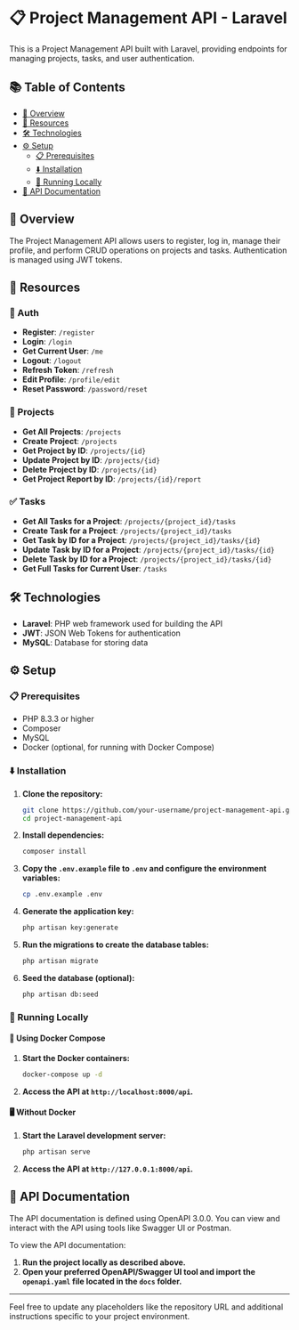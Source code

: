 # 📋 Project Management API - Laravel

This is a Project Management API built with Laravel, providing endpoints for managing projects, tasks, and user authentication.

## 📚 Table of Contents
- [📖 Overview](#-overview)
- [🔗 Resources](#-resources)
- [🛠 Technologies](#-technologies)
- [⚙️ Setup](#-setup)
  - [📋 Prerequisites](#-prerequisites)
  - [⬇️ Installation](#-installation)
  - [🚀 Running Locally](#-running-locally)
- [📑 API Documentation](#-api-documentation)

## 📖 Overview 

The Project Management API allows users to register, log in, manage their profile, and perform CRUD operations on projects and tasks. Authentication is managed using JWT tokens.

## 🔗 Resources

### 🔐 Auth
- **Register**: `/register`
- **Login**: `/login`
- **Get Current User**: `/me`
- **Logout**: `/logout`
- **Refresh Token**: `/refresh`
- **Edit Profile**: `/profile/edit`
- **Reset Password**: `/password/reset`

### 📁 Projects
- **Get All Projects**: `/projects`
- **Create Project**: `/projects`
- **Get Project by ID**: `/projects/{id}`
- **Update Project by ID**: `/projects/{id}`
- **Delete Project by ID**: `/projects/{id}`
- **Get Project Report by ID**: `/projects/{id}/report`

### ✅ Tasks
- **Get All Tasks for a Project**: `/projects/{project_id}/tasks`
- **Create Task for a Project**: `/projects/{project_id}/tasks`
- **Get Task by ID for a Project**: `/projects/{project_id}/tasks/{id}`
- **Update Task by ID for a Project**: `/projects/{project_id}/tasks/{id}`
- **Delete Task by ID for a Project**: `/projects/{project_id}/tasks/{id}`
- **Get Full Tasks for Current User**: `/tasks`

## 🛠 Technologies

- **Laravel**: PHP web framework used for building the API
- **JWT**: JSON Web Tokens for authentication
- **MySQL**: Database for storing data

## ⚙️ Setup

### 📋 Prerequisites

- PHP 8.3.3 or higher
- Composer
- MySQL
- Docker (optional, for running with Docker Compose)

### ⬇️ Installation

1. **Clone the repository:**
    ```bash
    git clone https://github.com/your-username/project-management-api.git
    cd project-management-api
    ```

2. **Install dependencies:**
    ```bash
    composer install
    ```

3. **Copy the `.env.example` file to `.env` and configure the environment variables:**
    ```bash
    cp .env.example .env
    ```

4. **Generate the application key:**
    ```bash
    php artisan key:generate
    ```

5. **Run the migrations to create the database tables:**
    ```bash
    php artisan migrate
    ```

6. **Seed the database (optional):**
    ```bash
    php artisan db:seed
    ```

### 🚀 Running Locally

#### 🐳 Using Docker Compose

1. **Start the Docker containers:**
    ```bash
    docker-compose up -d
    ```

2. **Access the API at `http://localhost:8000/api`.**

#### 🖥 Without Docker

1. **Start the Laravel development server:**
    ```bash
    php artisan serve
    ```

2. **Access the API at `http://127.0.0.1:8000/api`.**

## 📑 API Documentation

The API documentation is defined using OpenAPI 3.0.0. You can view and interact with the API using tools like Swagger UI or Postman.

To view the API documentation:

1. **Run the project locally as described above.**
2. **Open your preferred OpenAPI/Swagger UI tool and import the `openapi.yaml` file located in the `docs` folder.**

---

Feel free to update any placeholders like the repository URL and additional instructions specific to your project environment.
